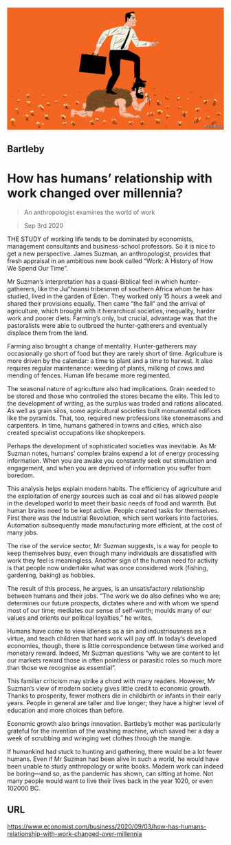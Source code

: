 ![](./images/20200905_WBD002_0.jpg)

## Bartleby

# How has humans’ relationship with work changed over millennia?

> An anthropologist examines the world of work

> Sep 3rd 2020

THE STUDY of working life tends to be dominated by economists, management consultants and business-school professors. So it is nice to get a new perspective. James Suzman, an anthropologist, provides that fresh appraisal in an ambitious new book called “Work: A History of How We Spend Our Time”.

Mr Suzman’s interpretation has a quasi-Biblical feel in which hunter-gatherers, like the Ju/’hoansi tribesmen of southern Africa whom he has studied, lived in the garden of Eden. They worked only 15 hours a week and shared their provisions equally. Then came “the fall” and the arrival of agriculture, which brought with it hierarchical societies, inequality, harder work and poorer diets. Farming’s only, but crucial, advantage was that the pastoralists were able to outbreed the hunter-gatherers and eventually displace them from the land.

Farming also brought a change of mentality. Hunter-gatherers may occasionally go short of food but they are rarely short of time. Agriculture is more driven by the calendar: a time to plant and a time to harvest. It also requires regular maintenance: weeding of plants, milking of cows and mending of fences. Human life became more regimented.

The seasonal nature of agriculture also had implications. Grain needed to be stored and those who controlled the stores became the elite. This led to the development of writing, as the surplus was traded and rations allocated. As well as grain silos, some agricultural societies built monumental edifices like the pyramids. That, too, required new professions like stonemasons and carpenters. In time, humans gathered in towns and cities, which also created specialist occupations like shopkeepers.

Perhaps the development of sophisticated societies was inevitable. As Mr Suzman notes, humans’ complex brains expend a lot of energy processing information. When you are awake you constantly seek out stimulation and engagement, and when you are deprived of information you suffer from boredom.

This analysis helps explain modern habits. The efficiency of agriculture and the exploitation of energy sources such as coal and oil has allowed people in the developed world to meet their basic needs of food and warmth. But human brains need to be kept active. People created tasks for themselves. First there was the Industrial Revolution, which sent workers into factories. Automation subsequently made manufacturing more efficient, at the cost of many jobs.

The rise of the service sector, Mr Suzman suggests, is a way for people to keep themselves busy, even though many individuals are dissatisfied with work they feel is meaningless. Another sign of the human need for activity is that people now undertake what was once considered work (fishing, gardening, baking) as hobbies.

The result of this process, he argues, is an unsatisfactory relationship between humans and their jobs. “The work we do also defines who we are; determines our future prospects, dictates where and with whom we spend most of our time; mediates our sense of self-worth; moulds many of our values and orients our political loyalties,” he writes.

Humans have come to view idleness as a sin and industriousness as a virtue, and teach children that hard work will pay off. In today’s developed economies, though, there is little correspondence between time worked and monetary reward. Indeed, Mr Suzman questions “why we are content to let our markets reward those in often pointless or parasitic roles so much more than those we recognise as essential”.

This familiar criticism may strike a chord with many readers. However, Mr Suzman’s view of modern society gives little credit to economic growth. Thanks to prosperity, fewer mothers die in childbirth or infants in their early years. People in general are taller and live longer; they have a higher level of education and more choices than before.

Economic growth also brings innovation. Bartleby’s mother was particularly grateful for the invention of the washing machine, which saved her a day a week of scrubbing and wringing wet clothes through the mangle.

If humankind had stuck to hunting and gathering, there would be a lot fewer humans. Even if Mr Suzman had been alive in such a world, he would have been unable to study anthropology or write books. Modern work can indeed be boring—and so, as the pandemic has shown, can sitting at home. Not many people would want to live their lives back in the year 1020, or even 102000 BC.

## URL

https://www.economist.com/business/2020/09/03/how-has-humans-relationship-with-work-changed-over-millennia

